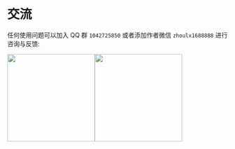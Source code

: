 # 交流

任何使用问题可以加入 QQ 群 `1042725850` 或者添加作者微信 `zhoulx1688888` 进行咨询与反馈:

<div style="display: flex;">
  <img src="https://user-images.githubusercontent.com/73059627/226233976-5dbb9daa-6620-4d16-a2b0-359055dcafe1.png" width="200" >
  <img src="https://user-images.githubusercontent.com/73059627/226233691-848b2a40-f1a9-414e-a80f-3fc6c6209eb1.png" width="200" >
</div>
